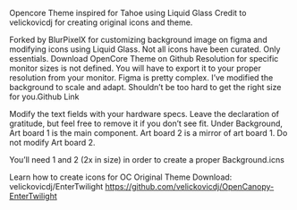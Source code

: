Opencore Theme inspired for Tahoe using Liquid Glass
Credit to velickovicdj for creating original icons and theme.

Forked by BlurPixelX for customizing background image on figma and modifying icons using Liquid Glass.
Not all icons have been curated. Only essentials.
Download OpenCore Theme on Github
Resolution for specific monitor sizes is not defined. You will have to export it to your proper resolution from your monitor. Figma is pretty complex. I’ve modified the background to scale and adapt. Shouldn’t be too hard to get the right size for you.Github Link

Modify the text fields with your hardware specs.
Leave the declaration of gratitude, but feel free to remove it if you don’t see fit.
Under Background, Art board 1 is the main component. Art board 2 is a mirror of art board 1. Do not modify Art board 2.

You’ll need 1 and 2 (2x in size) in order to create a proper Background.icns

Learn how to create icons for OC
Original Theme Download: velickovicdj/EnterTwilight
https://github.com/velickovicdj/OpenCanopy-EnterTwilight
